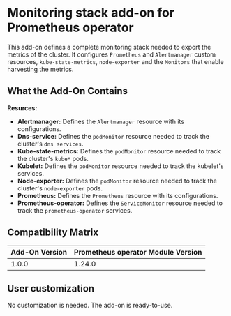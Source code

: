 # Monitoring stack add-on for Prometheus operator

This add-on defines a complete monitoring stack needed to export the metrics of the cluster.
It configures `Prometheus` and `Alertmanager` custom resources, `kube-state-metrics`, `node-exporter` and the `Monitors` that enable harvesting the metrics.

## What the Add-On Contains

**Resurces:**
- **Alertmanager:** Defines the `Alertmanager` resource with its configurations.
- **Dns-service:** Defines the `podMonitor` resource needed to track the cluster's `dns services`.
- **Kube-state-metrics:** Defines the `podMonitor` resource needed to track the cluster's `kube*` pods.
- **Kubelet:** Defines the `podMonitor` resource needed to track the kubelet's services.
- **Node-exporter:** Defines the `podMonitor` resource needed to track the cluster's `node-exporter` pods.
- **Prometheus:** Defines the `Prometheus` resource with its configurations.
- **Prometheus-operator:** Defines the `ServiceMonitor` resource needed to track the `prometheus-operator` services.

## Compatibility Matrix

| Add-On Version | Prometheus operator Module Version | 
|----------------|------------------------------------|
| 1.0.0          | 1.24.0                             |

## User customization

No customization is needed. The add-on is ready-to-use.
